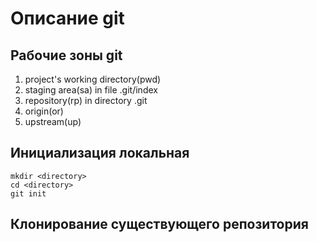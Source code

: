 # Описание git

## Рабочие зоны git

1. project's working directory(pwd)
1. staging area(sa) in file .git/index
1. repository(rp) in directory .git 
1. origin(or)
1. upstream(up)

## Инициализация локальная
```
mkdir <directory>
cd <directory>
git init
```

## Клонирование существующего репозитория
```

```
